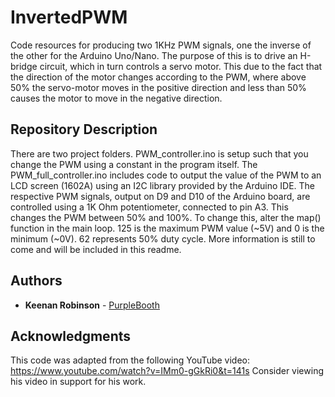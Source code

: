 # InvertedPWM
Code resources for producing two 1KHz PWM signals, one the inverse of the other for the Arduino Uno/Nano. The purpose of this is to drive an H-bridge circuit, which in turn controls
a servo motor. This due to the fact that the direction of the motor changes according to the PWM, where above 50% the servo-motor moves in the positive direction and less than 50%
causes the motor to move in the negative direction.

## Repository Description

There are two project folders. PWM_controller.ino is setup such that you change the PWM using a constant in the program itself. The PWM_full_controller.ino includes code to output the 
value of the PWM to an LCD screen (1602A) using an I2C library provided by the Arduino IDE. The respective PWM signals, output on D9 and D10 of the Arduino board, are controlled using
a 1K Ohm potentiometer, connected to pin A3. This changes the PWM between 50% and 100%. To change this, alter the map() function in the main loop. 125 is the maximum PWM value (~5V)
and 0 is the minimum (~0V). 62 represents 50% duty cycle. More information is still to come and will be included in this readme. 

## Authors

* **Keenan Robinson** - [PurpleBooth](https://github.com/KeenanRobinson)

## Acknowledgments

This code was adapted from the following YouTube video: https://www.youtube.com/watch?v=IMm0-gGkRi0&t=141s
Consider viewing his video in support for his work.

